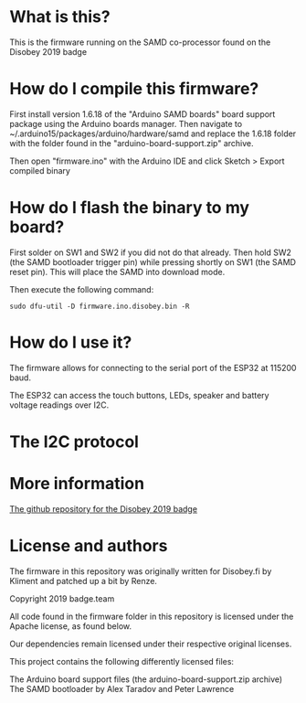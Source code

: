 # What is this?
This is the firmware running on the SAMD co-processor found on the Disobey 2019 badge

# How do I compile this firmware?
First install version 1.6.18 of the "Arduino SAMD boards" board support package using the Arduino boards manager.
Then navigate to ~/.arduino15/packages/arduino/hardware/samd and replace the 1.6.18 folder with the folder found in the "arduino-board-support.zip" archive.

Then open "firmware.ino" with the Arduino IDE and click Sketch > Export compiled binary

# How do I flash the binary to my board?
First solder on SW1 and SW2 if you did not do that already.
Then hold SW2 (the SAMD bootloader trigger pin) while pressing shortly on SW1 (the SAMD reset pin).
This will place the SAMD into download mode.

Then execute the following command:

```
sudo dfu-util -D firmware.ino.disobey.bin -R
```

# How do I use it?

The firmware allows for connecting to the serial port of the ESP32 at 115200 baud.

The ESP32 can access the touch buttons, LEDs, speaker and battery voltage readings over I2C.

# The I2C protocol



# More information
[The github repository for the Disobey 2019 badge](https://github.com/disobeyfi/badge-2019)

# License and authors

The firmware in this repository was originally written for Disobey.fi by Kliment and patched up a bit by Renze.

Copyright 2019 badge.team

All code found in the firmware folder in this repository is licensed under the Apache license,
as found below.

Our dependencies remain licensed under their respective original licenses.

This project contains the following differently licensed files:

The Arduino board support files (the arduino-board-support.zip archive)
The SAMD bootloader by Alex Taradov and Peter Lawrence
